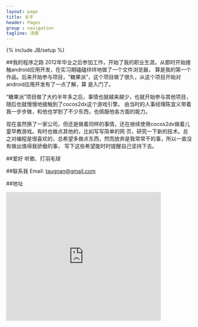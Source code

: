 ```yaml
---
layout: page
title: 关于
header: Pages
group : navigation
tagline: 汤南
---
```

{% include JB/setup %}

##我的程序之路
2012年毕业之后参加工作，开始了我的职业生涯。从那时开始接触android应用开发，在实习期磕磕绊绊地做了一个文件浏览器，
算是我的第一个作品。后来开始参与项目，“糖果派”，这个项目做了很久，从这个项目开始对android应用开发有了一点了解，算
是入门了。

“糖果派”项目做了大约半年多之后，事情也就越来越少，也就开始参与其他项目，随后也就慢慢地接触到了cocos2dx这个游戏引擎。
由当时的人事经理陈宜义带着我一步步做，和他也学到了不少东西，也佩服他各方面的能力。

现在虽然换了一家公司，但还是做着同样的事情，还在继续使用cocos2dx做着儿童早教游戏。有时也做点其他的，比如写写简单的网
页，研究一下新的技术。总之对编程是很喜欢的，总希望多做点东西，然而放弃是我常常干的事，所以一直没有做出值得我骄傲的事，
写下这些希望能时时提醒自己坚持下去。

##爱好
听歌、打羽毛球

##联系我
Email: taugnan@gmail.com

##地址
<iframe width='420' height='350' frameborder='0' scrolling='no' marginheight='0' marginwidth='0' src='http://amap.com/01C6PR'></iframe>
